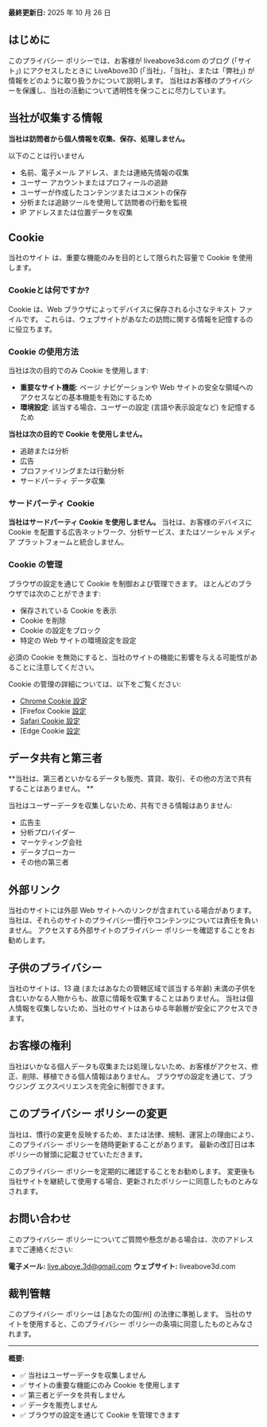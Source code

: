 **最終更新日:** 2025 年 10 月 26 日

## はじめに

このプライバシー ポリシーでは、お客様が liveabove3d.com のブログ (「サイト」) にアクセスしたときに LiveAbove3D (「当社」、「当社」、または「弊社」) が情報をどのように取り扱うかについて説明します。 当社はお客様のプライバシーを保護し、当社の活動について透明性を保つことに尽力しています。

## 当社が収集する情報

**当社は訪問者から個人情報を収集、保存、処理しません。**

以下のことは行いません
- 名前、電子メール アドレス、または連絡先情報の収集
- ユーザー アカウントまたはプロフィールの追跡
- ユーザーが作成したコンテンツまたはコメントの保存
- 分析または追跡ツールを使用して訪問者の行動を監視
- IP アドレスまたは位置データを収集

## Cookie

当社のサイト  は、重要な機能のみを目的として限られた容量で Cookie を使用します。

### Cookieとは何ですか?

Cookie は、Web ブラウザによってデバイスに保存される小さなテキスト ファイルです。 これらは、ウェブサイトがあなたの訪問に関する情報を記憶するのに役立ちます。

### Cookie の使用方法

当社は次の目的でのみ Cookie を使用します:
- **重要なサイト機能**: ページ ナビゲーションや Web サイトの安全な領域へのアクセスなどの基本機能を有効にするため
- **環境設定**: 該当する場合、ユーザーの設定 (言語や表示設定など) を記憶するため

**当社は次の目的で Cookie を使用しません。**
- 追跡または分析
- 広告 ​​
-  プロファイリングまたは行動分析
- サードパーティ データ収集

### サードパーティ Cookie

**当社はサードパーティ Cookie を使用しません。** 当社は、お客様のデバイスに Cookie を配置する広告ネットワーク、分析サービス、またはソーシャル メディア プラットフォームと統合しません。

### Cookie の管理

ブラウザの設定を通じて Cookie を制御および管理できます。 ほとんどのブラウザでは次のことができます:
- 保存されている Cookie を表示
- Cookie を削除
- Cookie の設定をブロック
- 特定の Web サイトの環境設定を設定

必須の Cookie を無効にすると、当社のサイトの機能に影響を与える可能性があることに注意してください。

Cookie の管理の詳細については、以下をご覧ください:
- [Chrome Cookie 設定](https://support.google.com/chrome/answer/95647)
- [Firefox Cookie  [設定](https://support.mozilla.org/en-US/kb/cookies-information-websites-store-on-your-computer)
- [Safari Cookie 設定](https://support.apple.com/guide/safari/manage-cookies-sfri11471/mac)
- [Edge Cookie  [設定](https://support.microsoft.com/en-us/microsoft-edge/delete-cookies-in-microsoft-edge-63947406-40ac-c3b8-57b9-2a946a29ae09)

## データ共有と第三者

**当社は、第三者といかなるデータも販売、賃貸、取引、その他の方法で共有することはありません。  **

当社はユーザーデータを収集しないため、共有できる情報はありません:
- 広告主
- 分析プロバイダー
- マーケティング会社
- データブローカー
- その他の第三者

## 外部リンク

当社のサイトには外部 Web サイトへのリンクが含まれている場合があります。 当社は、それらのサイトのプライバシー慣行やコンテンツについては責任を負いません。 アクセスする外部サイトのプライバシー ポリシーを確認することをお勧めします。

## 子供のプライバシー

当社のサイトは、13 歳 (またはあなたの管轄区域で該当する年齢) 未満の子供を含むいかなる人物からも、故意に情報を収集することはありません。 当社は個人情報を収集しないため、当社のサイトはあらゆる年齢層が安全にアクセスできます。

## お客様の権利

当社はいかなる個人データも収集または処理しないため、お客様がアクセス、修正、削除、移植できる個人情報はありません。 ブラウザの設定を通じて、ブラウジング エクスペリエンスを完全に制御できます。

## このプライバシー ポリシーの変更

当社は、慣行の変更を反映するため、または法律、規制、運営上の理由により、このプライバシー ポリシーを随時更新することがあります。 最新の改訂日は本ポリシーの冒頭に記載させていただきます。

このプライバシー ポリシーを定期的に確認することをお勧めします。 変更後も当社サイトを継続して使用する場合、更新されたポリシーに同意したものとみなされます。

## お問い合わせ

このプライバシー ポリシーについてご質問や懸念がある場合は、次のアドレスまでご連絡ください:

**電子メール:** live.above.3d@gmail.com
**ウェブサイト:** liveabove3d.com

## 裁判管轄

このプライバシー ポリシーは [あなたの国/州] の法律に準拠します。 当社のサイトを使用すると、このプライバシー ポリシーの条項に同意したものとみなされます。

---

**概要:**
- ✅ 当社はユーザーデータを収集しません
- ✅ サイトの重要な機能にのみ Cookie を使用します
- ✅ 第三者とデータを共有しません
- ✅ データを販売しません
- ✅ ブラウザの設定を通じて Cookie を管理できます